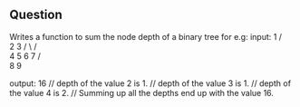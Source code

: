 ## Question
Writes a function to sum the node depth of a binary tree
for e.g:
input: 1
      / \
     2   3
    / \ / \
   4  5 6  7
  / \
 8   9

output:
16
// depth of the value 2 is 1.
// depth of the value 3 is 1.
// depth of the value 4 is 2.
// Summing up all the depths end up with the value 16.
